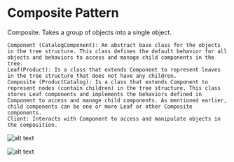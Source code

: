 # Composite Pattern

Composite. Takes a group of objects into a single object.


    Component (CatalogComponent): An abstract base class for the objects in the tree structure. This class defines the default behavior for all objects and behaviors to access and manage child components in the tree.
    Leaf(Product): Is a class that extends Component to represent leaves in the tree structure that does not have any children.
    Composite (ProductCatalog): Is a class that extends Component to represent nodes (contain children) in the tree structure. This class stores Leaf components and implements the behaviors defined in Component to access and manage child components. As mentioned earlier, child components can be one or more Leaf or other Composite components.
    Client: Interacts with Component to access and manipulate objects in the composition.



![alt text](https://springframework.guru/wp-content/uploads/2015/07/HierarchialTreeStructure.png)


![alt text](https://springframework.guru/wp-content/uploads/2015/07/ClassDiagram-1024x507.png)

